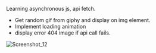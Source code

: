 Learning  asynchronous js, api fetch.

- Get random gif from giphy and display on img element.
- Implement loading animation
- display error 404 image if api call fails.

![Screenshot_12](https://user-images.githubusercontent.com/55483569/140375967-acc0a9c3-ce8e-47c8-ae1a-a636820fe34b.png)
